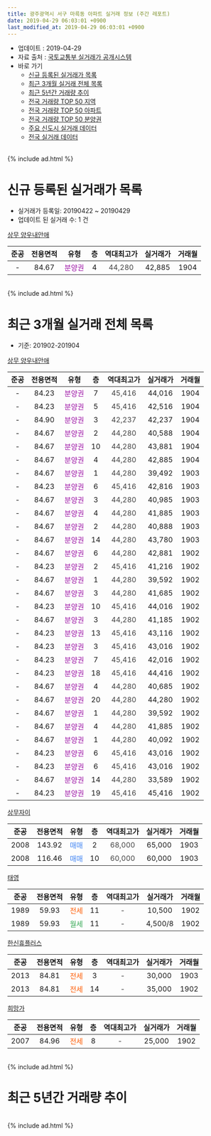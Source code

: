 ```yaml
---
title: 광주광역시 서구 마륵동 아파트 실거래 정보 (주간 레포트)
date: 2019-04-29 06:03:01 +0900
last_modified_at: 2019-04-29 06:03:01 +0900
---
```


* 업데이트 : 2019-04-29
* 자료 출처 : [국토교통부 실거래가 공개시스템](http://rt.molit.go.kr)
* 바로 가기
    * [신규 등록된 실거래가 목록](#신규-등록된-실거래가-목록)
    * [최근 3개월 실거래 전체 목록](#최근-3개월-실거래-전체-목록)
    * [최근 5년간 거래량 추이](#최근-5년간-거래량-추이)
    * [전국 거래량 TOP 50 지역](https://inasie.github.io/apt-trade-info/최근-3개월-전국에서-가장-거래가-많이-발생한-지역)
    * [전국 거래량 TOP 50 아파트](https://inasie.github.io/apt-trade-info/최근-3개월-전국에서-가장-거래가-많이-발생한-아파트)
    * [전국 거래량 TOP 50 분양권](https://inasie.github.io/apt-trade-info/최근-3개월-전국에서-가장-거래가-많이-발생한-분양권)
    * [주요 신도시 실거래 데이터](https://inasie.github.io/apt-trade-info/주요-신도시)
    * [전국 실거래 데이터](https://inasie.github.io/apt-trade-info/전국)
<br>
{% include ad.html %}
<br>

# 신규 등록된 실거래가 목록
* 실거래가 등록일: 20190422 ~ 20190429
* 업데이트 된 실거래 수: 1 건


[상무 양우내안애](https://search.naver.com/search.naver?query=%EA%B4%91%EC%A3%BC%EA%B4%91%EC%97%AD%EC%8B%9C+%EC%84%9C%EA%B5%AC+%EB%A7%88%EB%A5%B5%EB%8F%99+%EC%83%81%EB%AC%B4+%EC%96%91%EC%9A%B0%EB%82%B4%EC%95%88%EC%95%A0)

|준공|전용면적|유형|층|역대최고가|실거래가|거래월|
|:---:|:---:|:---:|:---:|:---:|:---:|:---:|
|-|84.67|<span style="color:#9C11A5">분양권</span>|4|<span style="color:#444444">44,280</span>|42,885|1904|


<br>
{% include ad.html %}
<br>

# 최근 3개월 실거래 전체 목록
* 기준: 201902-201904


[상무 양우내안애](https://search.naver.com/search.naver?query=%EA%B4%91%EC%A3%BC%EA%B4%91%EC%97%AD%EC%8B%9C+%EC%84%9C%EA%B5%AC+%EB%A7%88%EB%A5%B5%EB%8F%99+%EC%83%81%EB%AC%B4+%EC%96%91%EC%9A%B0%EB%82%B4%EC%95%88%EC%95%A0)

|준공|전용면적|유형|층|역대최고가|실거래가|거래월|
|:---:|:---:|:---:|:---:|:---:|:---:|:---:|
|-|84.23|<span style="color:#9C11A5">분양권</span>|7|<span style="color:#444444">45,416</span>|44,016|1904|
|-|84.23|<span style="color:#9C11A5">분양권</span>|5|<span style="color:#444444">45,416</span>|42,516|1904|
|-|84.90|<span style="color:#9C11A5">분양권</span>|3|<span style="color:#444444">42,237</span>|42,237|1904|
|-|84.67|<span style="color:#9C11A5">분양권</span>|2|<span style="color:#444444">44,280</span>|40,588|1904|
|-|84.67|<span style="color:#9C11A5">분양권</span>|10|<span style="color:#444444">44,280</span>|43,881|1904|
|-|84.67|<span style="color:#9C11A5">분양권</span>|4|<span style="color:#444444">44,280</span>|42,885|1904|
|-|84.67|<span style="color:#9C11A5">분양권</span>|1|<span style="color:#444444">44,280</span>|39,492|1903|
|-|84.23|<span style="color:#9C11A5">분양권</span>|6|<span style="color:#444444">45,416</span>|42,816|1903|
|-|84.67|<span style="color:#9C11A5">분양권</span>|3|<span style="color:#444444">44,280</span>|40,985|1903|
|-|84.67|<span style="color:#9C11A5">분양권</span>|4|<span style="color:#444444">44,280</span>|41,885|1903|
|-|84.67|<span style="color:#9C11A5">분양권</span>|2|<span style="color:#444444">44,280</span>|40,888|1903|
|-|84.67|<span style="color:#9C11A5">분양권</span>|14|<span style="color:#444444">44,280</span>|43,780|1903|
|-|84.67|<span style="color:#9C11A5">분양권</span>|6|<span style="color:#444444">44,280</span>|42,881|1902|
|-|84.23|<span style="color:#9C11A5">분양권</span>|2|<span style="color:#444444">45,416</span>|41,216|1902|
|-|84.67|<span style="color:#9C11A5">분양권</span>|1|<span style="color:#444444">44,280</span>|39,592|1902|
|-|84.67|<span style="color:#9C11A5">분양권</span>|3|<span style="color:#444444">44,280</span>|41,685|1902|
|-|84.23|<span style="color:#9C11A5">분양권</span>|10|<span style="color:#444444">45,416</span>|44,016|1902|
|-|84.67|<span style="color:#9C11A5">분양권</span>|3|<span style="color:#444444">44,280</span>|41,185|1902|
|-|84.23|<span style="color:#9C11A5">분양권</span>|13|<span style="color:#444444">45,416</span>|43,116|1902|
|-|84.23|<span style="color:#9C11A5">분양권</span>|3|<span style="color:#444444">45,416</span>|43,016|1902|
|-|84.23|<span style="color:#9C11A5">분양권</span>|7|<span style="color:#444444">45,416</span>|42,016|1902|
|-|84.23|<span style="color:#9C11A5">분양권</span>|18|<span style="color:#444444">45,416</span>|44,416|1902|
|-|84.67|<span style="color:#9C11A5">분양권</span>|4|<span style="color:#444444">44,280</span>|40,685|1902|
|-|84.67|<span style="color:#9C11A5">분양권</span>|20|<span style="color:#444444">44,280</span>|44,280|1902|
|-|84.67|<span style="color:#9C11A5">분양권</span>|1|<span style="color:#444444">44,280</span>|39,592|1902|
|-|84.67|<span style="color:#9C11A5">분양권</span>|4|<span style="color:#444444">44,280</span>|41,885|1902|
|-|84.67|<span style="color:#9C11A5">분양권</span>|1|<span style="color:#444444">44,280</span>|40,092|1902|
|-|84.23|<span style="color:#9C11A5">분양권</span>|6|<span style="color:#444444">45,416</span>|43,016|1902|
|-|84.23|<span style="color:#9C11A5">분양권</span>|6|<span style="color:#444444">45,416</span>|43,016|1902|
|-|84.67|<span style="color:#9C11A5">분양권</span>|14|<span style="color:#444444">44,280</span>|33,589|1902|
|-|84.23|<span style="color:#9C11A5">분양권</span>|19|<span style="color:#444444">45,416</span>|45,416|1902|

[상무자이](https://search.naver.com/search.naver?query=%EA%B4%91%EC%A3%BC%EA%B4%91%EC%97%AD%EC%8B%9C+%EC%84%9C%EA%B5%AC+%EB%A7%88%EB%A5%B5%EB%8F%99+%EC%83%81%EB%AC%B4%EC%9E%90%EC%9D%B4)

|준공|전용면적|유형|층|역대최고가|실거래가|거래월|
|:---:|:---:|:---:|:---:|:---:|:---:|:---:|
|2008|143.92|<span style="color:#4285f3">매매</span>|2|<span style="color:#444444">68,000</span>|65,000|1903|
|2008|116.46|<span style="color:#4285f3">매매</span>|10|<span style="color:#444444">60,000</span>|60,000|1903|

[태영](https://search.naver.com/search.naver?query=%EA%B4%91%EC%A3%BC%EA%B4%91%EC%97%AD%EC%8B%9C+%EC%84%9C%EA%B5%AC+%EB%A7%88%EB%A5%B5%EB%8F%99+%ED%83%9C%EC%98%81)

|준공|전용면적|유형|층|역대최고가|실거래가|거래월|
|:---:|:---:|:---:|:---:|:---:|:---:|:---:|
|1989|59.93|<span style="color:#ff5a00">전세</span>|11|<span style="color:#444444">-</span>|10,500|1902|
|1989|59.93|<span style="color:#34a853">월세</span>|11|<span style="color:#444444">-</span>|4,500/8|1902|

[한신휴플러스](https://search.naver.com/search.naver?query=%EA%B4%91%EC%A3%BC%EA%B4%91%EC%97%AD%EC%8B%9C+%EC%84%9C%EA%B5%AC+%EB%A7%88%EB%A5%B5%EB%8F%99+%ED%95%9C%EC%8B%A0%ED%9C%B4%ED%94%8C%EB%9F%AC%EC%8A%A4)

|준공|전용면적|유형|층|역대최고가|실거래가|거래월|
|:---:|:---:|:---:|:---:|:---:|:---:|:---:|
|2013|84.81|<span style="color:#ff5a00">전세</span>|3|<span style="color:#444444">-</span>|30,000|1903|
|2013|84.81|<span style="color:#ff5a00">전세</span>|14|<span style="color:#444444">-</span>|35,000|1902|

[희망가](https://search.naver.com/search.naver?query=%EA%B4%91%EC%A3%BC%EA%B4%91%EC%97%AD%EC%8B%9C+%EC%84%9C%EA%B5%AC+%EB%A7%88%EB%A5%B5%EB%8F%99+%ED%9D%AC%EB%A7%9D%EA%B0%80)

|준공|전용면적|유형|층|역대최고가|실거래가|거래월|
|:---:|:---:|:---:|:---:|:---:|:---:|:---:|
|2007|84.96|<span style="color:#ff5a00">전세</span>|8|<span style="color:#444444">-</span>|25,000|1902|


<br>
{% include ad.html %}
<br>

# 최근 5년간 거래량 추이


<div style="width:100%;">
    <canvas id="deal_progress" height="200"></canvas>
</div>

<script>
new Chart(document.getElementById("deal_progress"), {
    type: 'line',
    data: {
        labels: ['201404','201405','201406','201407','201408','201409','201410','201411','201412','201501','201502','201503','201504','201505','201506','201507','201508','201509','201510','201511','201512','201601','201602','201603','201604','201605','201606','201607','201608','201609','201610','201611','201612','201701','201702','201703','201704','201705','201706','201707','201708','201709','201710','201711','201712','201801','201802','201803','201804','201805','201806','201807','201808','201809','201810','201811','201812','201901','201902','201903','201904'],
        datasets: [{
            label: '매매',
            pointRadius: 1,
            data: [6, 2, 2, 7, 1, 6, 4, 5, 2, 5, 1, 5, 6, 6, 4, 6, 4, 4, 2, 3, 2, 1, 1, 4, 1, 2, 1, 4, 7, 5, 5, 4, 1, 2, 6, 4, 4, 6, 5, 9, 3, 6, 7, 1, 3, 5, 2, 4, 3, 2, 5, 3, 17, 3, 2, 1, 5, 10, 19, 8, 6],
            borderColor: "rgba(255, 201, 14, 1)",
            backgroundColor: "rgba(255, 201, 14, 0.5)",
            fill: false,
            lineTension: 0
        },{
            label: '전월세',
            pointRadius: 1,
            data: [2, 1, 1, 0, 1, 3, 0, 2, 4, 0, 0, 2, 5, 3, 4, 0, 1, 2, 1, 1, 1, 23, 12, 6, 1, 2, 3, 0, 0, 2, 0, 1, 1, 1, 1, 1, 0, 3, 0, 2, 2, 0, 2, 4, 2, 4, 3, 4, 2, 1, 1, 0, 0, 2, 1, 2, 2, 3, 4, 1, 0],
            borderColor: "rgba(0, 141, 185, 1)",
            backgroundColor: "rgba(0, 141, 185, 0.5)",
            fill: false,
            lineTension: 0
        }
        ]
    },
    options: {
        responsive: true,
        title: {
            display: false
        },
        tooltips: {
            mode: 'index',
            intersect: false
        },
        hover: {
            mode: 'nearest',
            intersect: true
        },
        scales: {
            xAxes: [{
                display: true,
                scaleLabel: {
                    display: true,
                    labelString: '년/월'
                }
            }],
            yAxes: [{
                display: true,
                ticks: {
                    suggestedMin: 0,
                },
                scaleLabel: {
                    display: true,
                    labelString: '실거래 수'
                }
            }]
        }
    }
});

</script>


<br>
{% include ad.html %}
<br>

